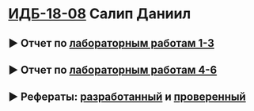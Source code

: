 # [ИДБ-18-08]() Салип Даниил

## ► Отчет по [лабораторным работам 1-3](https://github.com/Welpodron/welpodron.github.io/wiki/laba1-3)

## ► Отчет по [лабораторным работам 4-6](https://github.com/Welpodron/welpodron.github.io/wiki/laba4-6)

## ► Рефераты: [разработанный]() и [проверенный]()
